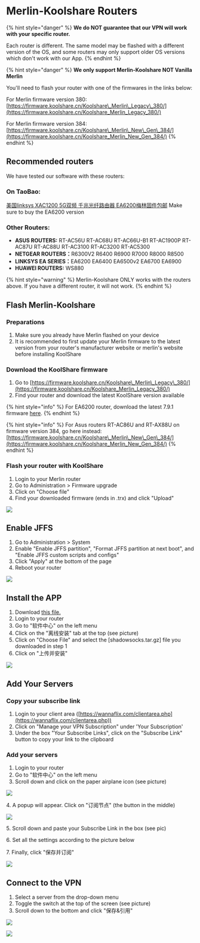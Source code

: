 # Merlin-Koolshare Routers

{% hint style="danger" %}
**We do NOT guarantee that our VPN will work with your specific router.**&#x20;

Each router is different. The same model may be flashed with a different version of the OS, and some routers may only support older OS versions which don't work with our App.
{% endhint %}

{% hint style="danger" %}
**We only support Merlin-Koolshare NOT Vanilla Merlin**

You'll need to flash your router with one of the firmwares in the links below:&#x20;

For Merlin firmware version 380: [https://firmware.koolshare.cn/Koolshare\_Merlin\_Legacy\_380/](https://firmware.koolshare.cn/Koolshare_Merlin_Legacy_380/)

For Merlin firmware version 384: [https://firmware.koolshare.cn/Koolshare\_Merlin\_New\_Gen\_384/](https://firmware.koolshare.cn/Koolshare_Merlin_New_Gen_384/)
{% endhint %}

## Recommended routers

We have tested our software with these routers:

### On TaoBao:

[美国linksys XAC1200 5G双频 千兆光纤路由器 EA6200梅林固件包邮](https://item.taobao.com/item.htm?spm=a230r.1.14.20.41cc36fenSDMrH\&id=560789541852\&ns=1\&abbucket=16#detail) Make sure to buy the EA6200 version

### Other Routers:

* **ASUS ROUTERS:** RT-AC56U RT-AC68U RT-AC66U-B1 RT-AC1900P RT-AC87U RT-AC88U RT-AC3100 RT-AC3200 RT-AC5300
* **NETGEAR ROUTERS：**&#x52;6300V2 R6400 R6900 R7000 R8000 R8500
* **LINKSYS EA SERIES：**&#x45;A6200 EA6400 EA6500v2 EA6700 EA6900
* **HUAWEI ROUTERS:** WS880

{% hint style="warning" %}
Merlin-Koolshare ONLY works with the routers above. If you have a different router, it will not work.
{% endhint %}

## Flash Merlin-Koolshare

### Preparations

1. Make sure you already have Merlin flashed on your device
2. It is recommended to first update your Merlin firmware to the latest version from your router's manufacturer website or merlin's website before installing KoolShare

### Download the KoolShare firmware

1. Go to [https://firmware.koolshare.cn/Koolshare\_Merlin\_Legacy\_380/](https://firmware.koolshare.cn/Koolshare_Merlin_Legacy_380/)
2. Find your router and download the latest KoolShare version available

{% hint style="info" %}
For EA6200 router, download the latest 7.9.1 firmware [here](https://wannaflix.com/downloads/EA6200_380.70_0-X7.9.1.trx).&#x20;
{% endhint %}

{% hint style="info" %}
For Asus routers RT-AC86U and RT-AX88U on firmware version 384, go here instead: [https://firmware.koolshare.cn/Koolshare\_Merlin\_New\_Gen\_384/](https://firmware.koolshare.cn/Koolshare_Merlin_New_Gen_384/)
{% endhint %}

### Flash your router with KoolShare

1. Login to your Merlin router
2. Go to Administration > Firmware upgrade
3. Click on "Choose file"
4. Find your downloaded firmware (ends in .trx) and click "Upload"

![](../../.gitbook/assets/merlin-uploadfile.png)

## **Enable JFFS**

1. Go to Administration > System
2. Enable "Enable JFFS partition", "Format JFFS partition at next boot", and "Enable JFFS custom scripts and configs"
3. Click "Apply" at the bottom of the page
4. Reboot your router

![](../../.gitbook/assets/merlin-jffs.png)

## Install the APP

1. Download [this file.](https://wannaflix.com/downloads/shadowsocks.tar.gz)
2. Login to your router
3. Go to "软件中心" on the left menu
4. Click on the "离线安装" tab at the top (see picture)
5. Click on "Choose File" and select the \[shadowsocks.tar.gz] file you downloaded in step 1
6. Click on "上传并安装"

![](../../.gitbook/assets/merlin-installssr.png)

## Add Your Servers

### Copy your subscribe link

1. Login to your client area ([https://wannaflix.com/clientarea.php](https://wannaflix.com/clientarea.php))
2. Click on "Manage your VPN Subscription" under 'Your Subscription'
3. Under the box "Your Subscribe Links", click on the "Subscribe Link" button to copy your link to the clipboard

### Add your servers

1. Login to your router
2. Go to "软件中心" on the left menu
3. Scroll down and click on the paper airplane icon (see picture)

![](../../.gitbook/assets/merlin-open-ssr.png)

4\. A popup will appear. Click on "订阅节点" (the button in the middle)

![](../../.gitbook/assets/merlin-addsubscribe.png)

5\. Scroll down and paste your Subscribe Link in the box (see pic)

6\. Set all the settings according to the picture below

7\. Finally, click "保存并订阅"

![](../../.gitbook/assets/merlin-subscribe.png)

## Connect to the VPN

1. Select a server from the drop-down menu
2. Toggle the switch at the top of the screen (see picture)
3. Scroll down to the bottom and click "保存&引用"

![](../../.gitbook/assets/merlin-connect.png)

![](../../.gitbook/assets/merlin-save.png)
